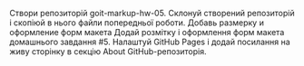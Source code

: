 Створи репозиторій goit-markup-hw-05.
Склонуй створений репозиторій і скопіюй в нього файли попередньої роботи.
Добавь размерку и оформление форм макета Додай розмітку і оформлення форм макета домашнього завдання #5.
Налаштуй GitHub Pages і додай посилання на живу сторінку в секцію About GitHub-репозиторія.
